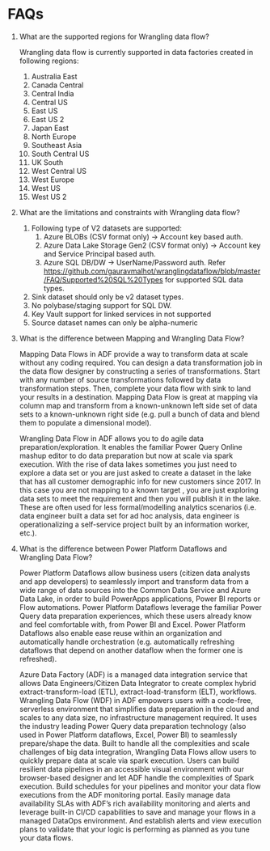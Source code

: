 FAQs
================================

1. What are the supported regions for Wrangling data flow?

   Wrangling data flow is currently supported in data factories created in following regions:
   1. Australia East
   2. Canada Central
   3. Central India
   4. Central US
   5. East US
   6. East US 2
   7. Japan East
   8. North Europe
   9. Southeast Asia
   10. South Central US
   11. UK South
   12. West Central US
   13. West Europe
   14. West US
   15. West US 2

2. What are the limitations and constraints with Wrangling data flow?
   1. Following type of V2 datasets are supported:
      1. Azure BLOBs (CSV format only) -> Account key based auth.
      2. Azure Data Lake Storage Gen2 (CSV format only) -> Account key and Service Principal based auth.
      3. Azure SQL DB/DW -> UserName/Password auth. Refer https://github.com/gauravmalhot/wranglingdataflow/blob/master/FAQ/Supported%20SQL%20Types for supported SQL data types.
   2. Sink dataset should only be v2 dataset types.
   3. No polybase/staging support for SQL DW.
   4. Key Vault support for linked services in not supported
   5. Source dataset names can only be alpha-numeric

3. What is the difference between Mapping and Wrangling Data Flow?

   Mapping Data Flows in ADF provide a way to transform data at scale without any coding required. You can design a data transformation job in the data flow designer by constructing a series of transformations. Start with any number of source transformations followed by data transformation steps. Then, complete your data flow with sink to land your results in a destination. Mapping Data Flow is great at mapping via column map and transform from a known-unknown left side set of data sets to a known-unknown right side (e.g. pull a bunch of data and blend them to populate a dimensional model).

   Wrangling Data Flow in ADF allows you to do agile data preparation/exploration. It enables the familiar Power Query Online mashup editor to do data preparation but now at scale via spark execution. With the rise of data lakes sometimes you just need to explore a data set or you are just asked to create a dataset in the lake that has all customer demographic info for new customers since 2017. In this case you are not mapping to a known target , you are just exploring data sets to meet the requirement and then you will publish it in the lake.  These are often used for less formal/modelling analytics scenarios (i.e. data engineer built a data set for ad hoc analysis, data engineer is operationalizing a self-service project built by an information worker, etc.).

4. What is the difference between Power Platform Dataflows and Wrangling Data Flow?
   
   Power Platform Dataflows allow business users (citizen data analysts and app developers) to seamlessly import and transform data from a wide range of data sources into the Common Data Service and Azure Data Lake, in order to build PowerApps applications, Power BI reports or Flow automations. Power Platform Dataflows leverage the familiar Power Query data preparation experiences, which these users already know and feel comfortable with, from Power BI and Excel. Power Platform Dataflows also enable ease reuse within an organization and automatically handle orchestration (e.g. automatically refreshing dataflows that depend on another dataflow when the former one is refreshed).

   Azure Data Factory (ADF) is a managed data integration service that allows Data Engineers/Citizen Data Integrator to create complex hybrid extract-transform-load (ETL), extract-load-transform (ELT), workflows. Wrangling Data Flow (WDF) in ADF empowers users with a code-free, serverless environment that simplifies data preparation in the cloud and scales to any data size, no infrastructure management required. It uses the industry leading Power Query data preparation technology (also used in Power Platform dataflows, Excel, Power BI) to seamlessly prepare/shape the data. Built to handle all the complexities and scale challenges of big data integration, Wrangling Data Flows allow users to quickly prepare data at scale via spark execution. Users can build resilient data pipelines in an accessible visual environment with our browser-based designer and let ADF handle the complexities of Spark execution. Build schedules for your pipelines and monitor your data flow executions from the ADF monitoring portal. Easily manage data availability SLAs with ADF’s rich availability monitoring and alerts and leverage built-in CI/CD capabilities to save and manage your flows in a managed DataOps environment. And establish alerts and view execution plans to validate that your logic is performing as planned as you tune your data flows.
